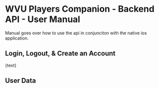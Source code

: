 # WVU Players Companion - Backend API - User Manual
Manual goes over how to use the api in conjunciton with the native ios application. 
## Login, Logout, & Create an Account
{text}

## User Data
